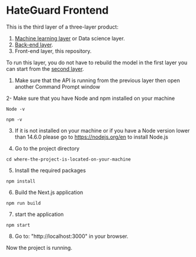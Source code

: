 # HateGuard Frontend

This is the third layer of a three-layer product:
1. [Machine learning layer](https://github.com/mazenelabd/hateguard-machine-learning) or Data science layer.
2. [Back-end layer](https://github.com/mazenelabd/hateguard-api).
3. Front-end layer, this repository.

To run this layer, you do not have to rebuild the model in the first layer you can start from the [second layer](https://github.com/mazenelabd/hateguard-api).

1. Make sure that the API is running from the previous layer then open another Command Prompt window

2- Make sure that you have Node and npm installed on your machine
```
Node -v
```
```
npm -v
```
3. If it is not installed on your machine or if you have a Node version lower than 14.6.0 please go to https://nodejs.org/en to install Node.js

4. Go to the project directory
```
cd where-the-project-is-located-on-your-machine
```
5. Install the required packages
```
npm install
```
6. Build the Next.js application
```
npm run build
```
7. start the application
```
npm start
```
8. Go to: "http://localhost:3000" in your browser.

Now the project is running.

